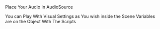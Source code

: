 Place Your Audio In AudioSource
 
You can Play With Visual Settings as You wish inside the Scene
Variables are on the Object With The Scripts
